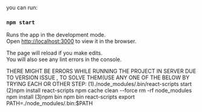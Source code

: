 you can run:

### `npm start`

Runs the app in the development mode.\
Open [http://localhost:3000](http://localhost:3000) to view it in the browser.

The page will reload if you make edits.\
You will also see any lint errors in the console.

THERE MIGHT BE ERRORS WHILE RUNNING THE PROJECT IN SERVER DUE TO VERSION ISSUE , TO SOLVE THEM(USE ANY ONE OF THE BELOW BY TRYING EACH OR OTHER STEP:
(1)./node_modules/.bin/react-scripts start
(2)npm install react-scripts
   npm cache clean --force
   rm -rf node_modules
   npm install
(3)npm bin
   npm bin react-scripts
   export PATH=./node_modules/.bin:$PATH
   
